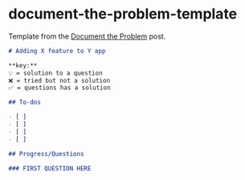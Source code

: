 # document-the-problem-template
Template from the [Document the Problem](https://chancesmith.io/document-the-problem/) post.

```markdown
# Adding X feature to Y app

**key:**
💡 = solution to a question
❌ = tried but not a solution
✅ = questions has a solution

## To-dos

- [ ] 
- [ ] 
- [ ] 
- [ ] 

## Progress/Questions

### FIRST QUESTION HERE
```
